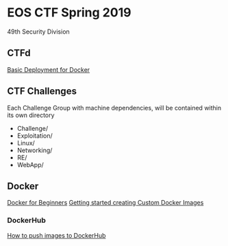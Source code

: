 # EOS CTF Spring 2019
49th Security Division 


## CTFd
[Basic Deployment for Docker](https://github.com/CTFd/CTFd/wiki/Basic-Deployment)

## CTF Challenges
Each Challenge Group with machine dependencies, will be contained within its own directory
- Challenge/
- Exploitation/
- Linux/
- Networking/
- RE/
- WebApp/ 

## Docker
[Docker for Beginners](https://docker-curriculum.com)
[Getting started creating Custom Docker Images](https://www.folio3.com/blog/how-to-create-custom-docker-image-using-docker-compose/)

### DockerHub
[How to push images to DockerHub](https://www.linuxnix.com/how-to-push-docker-images-to-docker-hub-repository/)
